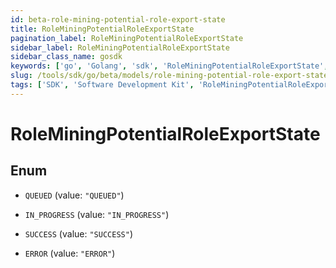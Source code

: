 ```yaml
---
id: beta-role-mining-potential-role-export-state
title: RoleMiningPotentialRoleExportState
pagination_label: RoleMiningPotentialRoleExportState
sidebar_label: RoleMiningPotentialRoleExportState
sidebar_class_name: gosdk
keywords: ['go', 'Golang', 'sdk', 'RoleMiningPotentialRoleExportState', 'BetaRoleMiningPotentialRoleExportState'] 
slug: /tools/sdk/go/beta/models/role-mining-potential-role-export-state
tags: ['SDK', 'Software Development Kit', 'RoleMiningPotentialRoleExportState', 'BetaRoleMiningPotentialRoleExportState']
---
```


# RoleMiningPotentialRoleExportState

## Enum


* `QUEUED` (value: `"QUEUED"`)

* `IN_PROGRESS` (value: `"IN_PROGRESS"`)

* `SUCCESS` (value: `"SUCCESS"`)

* `ERROR` (value: `"ERROR"`)


